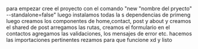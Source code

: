 para empezar cree el proyecto con el comando "new "nombre del pryecto" --standalone=false"
luego instalamos todas la s dependencias de primeng
luego creamos los componentes de home,contact, post y about
y creamos el shared de post
arregamos las rutas, creamos el formulario en el contactos
agregamos las validaciones, los mensajes de error etc.
hacemos las importaciones pertinentes
rezamos para que funcione xd 
y listo

